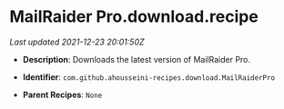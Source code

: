 # MailRaider Pro.download.recipe

_Last updated 2021-12-23 20:01:50Z_

- **Description**: Downloads the latest version of MailRaider Pro.

- **Identifier**: `com.github.ahousseini-recipes.download.MailRaiderPro`

- **Parent Recipes**: `None`
